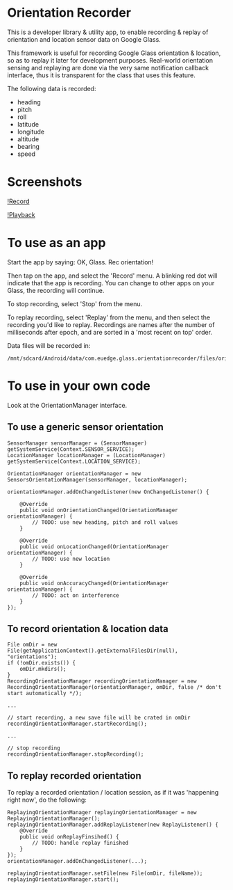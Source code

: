 Orientation Recorder
====================

This is a developer library & utility app, to enable recording & replay
of orientation and location sensor data on Google Glass.

This framework is useful for recording Google Glass orientation & location,
so as to replay it later for development purposes. Real-world orientation
sensing and replaying are done via the very same notification callback
interface, thus it is transparent for the class that uses this feature.

The following data is recorded:

 * heading
 * pitch
 * roll
 * latitude
 * longitude
 * altitude
 * bearing
 * speed


Screenshots
===========

[!Record](https://raw.github.com/euedge/orientation-recorder/master/visuals/device-2014-01-05-171258.png)

[!Playback](https://raw.github.com/euedge/orientation-recorder/master/visuals/device-2014-01-05-171312.png)


To use as an app
================

Start the app by saying: OK, Glass. Rec orientation!

Then tap on the app, and select the 'Record' menu. A blinking red dot will
indicate that the app is recording. You can change to other apps on your Glass,
the recording will continue.

To stop recording, select 'Stop' from the menu.

To replay recording, select 'Replay' from the menu, and then select the
recording you'd like to replay. Recordings are names after the number of
milliseconds after epoch, and are sorted in a 'most recent on top' order.

Data files will be recorded in:
```
/mnt/sdcard/Android/data/com.euedge.glass.orientationrecorder/files/orientations
```



To use in your own code
=======================

Look at the OrientationManager interface.

To use a generic sensor orientation
-----------------------------------

```
SensorManager sensorManager = (SensorManager) getSystemService(Context.SENSOR_SERVICE);
LocationManager locationManager = (LocationManager) getSystemService(Context.LOCATION_SERVICE);

OrientationManager orientationManager = new SensorsOrientationManager(sensorManager, locationManager);

orientationManager.addOnChangedListener(new OnChangedListener() {

    @Override
    public void onOrientationChanged(OrientationManager orientationManager) {
        // TODO: use new heading, pitch and roll values
    }

    @Override
    public void onLocationChanged(OrientationManager orientationManager) {
        // TODO: use new location
    }

    @Override
    public void onAccuracyChanged(OrientationManager orientationManager) {
        // TODO: act on interference
    }
});
```

To record orientation & location data
-------------------------------------

```
File omDir = new File(getApplicationContext().getExternalFilesDir(null), "orientations");
if (!omDir.exists()) {
    omDir.mkdirs();
}
RecordingOrientationManager recordingOrientationManager = new RecordingOrientationManager(orientationManager, omDir, false /* don't start automatically */);

...

// start recording, a new save file will be crated in omDir
recordingOrientationManager.startRecording();

...

// stop recording
recordingOrientationManager.stopRecording();
```

To replay recorded orientation
------------------------------

To replay a recorded orientation / location session, as if it was
'happening right now', do the following:

```
ReplayingOrientationManager replayingOrientationManager = new ReplayingOrientationManager();
replayingOrientationManager.addReplayListener(new ReplayListener() {
    @Override
    public void onReplayFinsihed() {
        // TODO: handle replay finished
    }
});
orientationManager.addOnChangedListener(...);

replayingOrientationManager.setFile(new File(omDir, fileName));
replayingOrientationManager.start();
```



